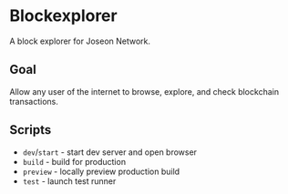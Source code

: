 # Blockexplorer

A block explorer for Joseon Network.

## Goal

Allow any user of the internet to browse, explore, and check blockchain transactions.

## Scripts

- `dev`/`start` - start dev server and open browser
- `build` - build for production
- `preview` - locally preview production build
- `test` - launch test runner
